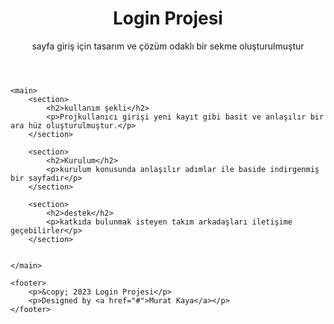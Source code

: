 <body>
    <header>
        <h1>Login Projesi</h1>
        <p>sayfa giriş için tasarım ve çözüm odaklı bir sekme oluşturulmuştur</p>
    </header>

    <main>
        <section>
            <h2>kullanım şekli</h2>
            <p>Projkullanıcı girişi yeni kayıt gibi basit ve anlaşılır bir ara hüz oluşturulmuştur.</p>
        </section>

        <section>
            <h2>Kurulum</h2>
            <p>kurulum konusunda anlaşılır adımlar ile baside indirgenmiş bir sayfadır</p>
        </section>

        <section>
            <h2>destek</h2>
            <p>katkıda bulunmak isteyen takım arkadaşları iletişime geçebilirler</p>
        </section>

      
    </main>

    <footer>
        <p>&copy; 2023 Login Projesi</p>
        <p>Designed by <a href="#">Murat Kaya</a></p>
    </footer>
</body>
</html
